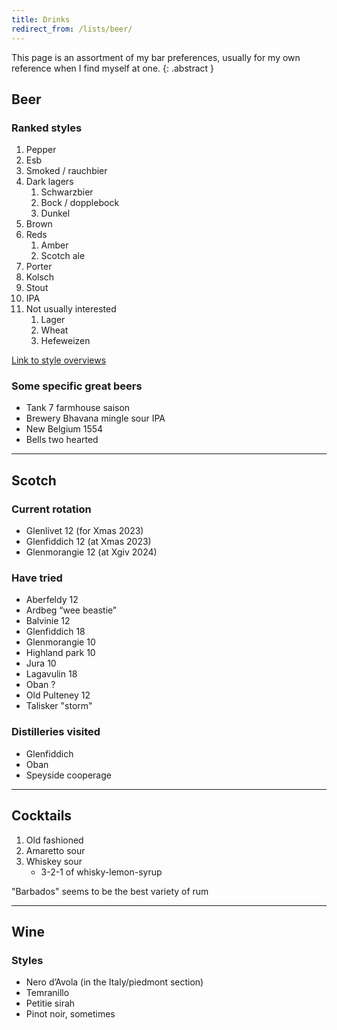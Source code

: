 ```yaml
---
title: Drinks
redirect_from: /lists/beer/
---
```


This page is an assortment of my bar preferences, usually for my own reference when I find myself at one.
{: .abstract }

## Beer

### Ranked styles

1. Pepper
2. Esb
3. Smoked / rauchbier
4. Dark lagers
   1. Schwarzbier
   2. Bock / dopplebock
   3. Dunkel
5. Brown
6. Reds
   1. Amber
   2. Scotch ale
7. Porter
8. Kolsch
9. Stout
10. IPA
11. Not usually interested
    1. Lager
    2. Wheat
    3. Hefeweizen

[Link to style overviews](https://www.craftbeer.com/beer-styles)

### Some specific great beers

* Tank 7 farmhouse saison
* Brewery Bhavana mingle sour IPA
* New Belgium 1554
* Bells two hearted

---

## Scotch

### Current rotation

* Glenlivet 12 (for Xmas 2023)
* Glenfiddich 12 (at Xmas 2023)
* Glenmorangie 12 (at Xgiv 2024)

### Have tried

* Aberfeldy 12
* Ardbeg “wee beastie”
* Balvinie 12
* Glenfiddich 18
* Glenmorangie 10
* Highland park 10
* Jura 10
* Lagavulin 18
* Oban ?
* Old Pulteney 12
* Talisker "storm"

### Distilleries visited

* Glenfiddich
* Oban
* Speyside cooperage

---

## Cocktails

1. Old fashioned
2. Amaretto sour
3. Whiskey sour
   * 3-2-1 of whisky-lemon-syrup

"Barbados" seems to be the best variety of rum

---

## Wine

### Styles

* Nero d’Avola (in the Italy/piedmont section)
* Temranillo
* Petitie sirah
* Pinot noir, sometimes
